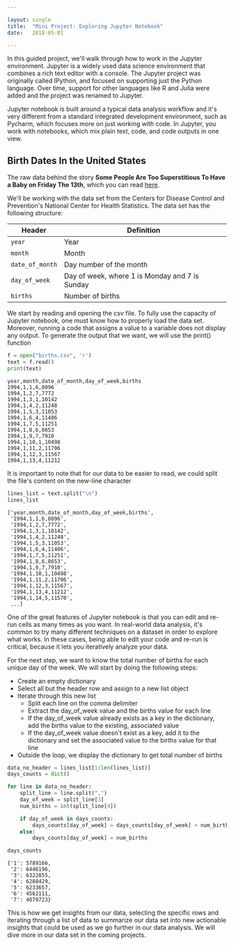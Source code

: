 ```yaml
---

layout: single
title:  "Mini Project: Exploring Jupyter Notebook"
date:   2018-05-01

---
```



In this guided project, we'll walk through how to work in the Jupyter environment. Jupyter is a widely used data science environment that combines a rich text editor with a console. The Jupyter project was originally called IPython, and focused on supporting just the Python language. Over time, support for other languages like R and Julia were added and the project was renamed to Jupyter.

Jupyter notebook is built around a typical data analysis workflow and it's very different from a standard integrated development environment, such as Pycharm, which focuses more on just working with code. In Jupyter, you work with notebooks, which mix plain text, code, and code outputs in one view. 

## Birth Dates In the United States

The raw data behind the story **Some People Are Too Superstitious To Have a Baby on Friday The 13th**, which you can read [here](https://fivethirtyeight.com/features/some-people-are-too-superstitious-to-have-a-baby-on-friday-the-13th/).

We'll be working with the data set from the Centers for Disease Control and Prevention's National Center for Health Statistics. The data set has the following structure:

Header | Definition
---|---------
`year` | Year
`month` | Month
`date_of_month` | Day number of the month
`day_of_week` | Day of week, where 1 is Monday and 7 is Sunday
`births` | Number of births

We start by reading and opening the csv file. To fully use the capacity of Jupyter notebook, one must know how to properly load the data set. Moreover, running a code that assigns a value to a variable does not display any output. To generate the output that we want, we will use the print() function


```python
f = open("births.csv", 'r')
text = f.read()
print(text)
```

    year,month,date_of_month,day_of_week,births
    1994,1,1,6,8096
    1994,1,2,7,7772
    1994,1,3,1,10142
    1994,1,4,2,11248
    1994,1,5,3,11053
    1994,1,6,4,11406
    1994,1,7,5,11251
    1994,1,8,6,8653
    1994,1,9,7,7910
    1994,1,10,1,10498
    1994,1,11,2,11706
    1994,1,12,3,11567
    1994,1,13,4,11212


It is important to note that for our data to be easier to read, we could split the file's content on the new-line character


```python
lines_list = text.split("\n")
lines_list
```




    ['year,month,date_of_month,day_of_week,births',
     '1994,1,1,6,8096',
     '1994,1,2,7,7772',
     '1994,1,3,1,10142',
     '1994,1,4,2,11248',
     '1994,1,5,3,11053',
     '1994,1,6,4,11406',
     '1994,1,7,5,11251',
     '1994,1,8,6,8653',
     '1994,1,9,7,7910',
     '1994,1,10,1,10498',
     '1994,1,11,2,11706',
     '1994,1,12,3,11567',
     '1994,1,13,4,11212',
     '1994,1,14,5,11570',
     ...]


One of the great features of Jupyter notebook is that you can edit and re-run cells as many times as you want. In real-world data analysis, it's common to try many different techniques on a dataset in order to explore what works. In these cases, being able to edit your code and re-run is critical, because it lets you iteratively analyze your data.

For the next step, we want to know the total number of births for each unique day of the week. We will start by doing the following steps:  
* Create an empty dictionary
* Select all but the header row and assign to a new list object
* Iterate through this new list 
  * Split each line on the comma delimiter
  * Extract the day_of_week value and the births value for each line
  * If the day_of_week value already exists as a key in the dictionary, add the births value to the existing, associated value
  * If the day_of_week value doesn't exist as a key, add it to the dictionary and set the associated value to the births value for that line
* Outside the loop, we display the dictionary to get total number of births


```python
data_no_header = lines_list[1:len(lines_list)]
days_counts = dict()

for line in data_no_header:
    split_line = line.split(",")
    day_of_week = split_line[3]
    num_births = int(split_line[4])

    if day_of_week in days_counts:
        days_counts[day_of_week] = days_counts[day_of_week] + num_births
    else:
        days_counts[day_of_week] = num_births

days_counts
```




    {'1': 5789166,
     '2': 6446196,
     '3': 6322855,
     '4': 6288429,
     '5': 6233657,
     '6': 4562111,
     '7': 4079723}

This is how we get insights from our data, selecting the specific rows and iterating through a list of data to summarize our data set into new actionable insights that could be used as we go further in our data analysis. We will dive more in our data set in the coming projects. 
